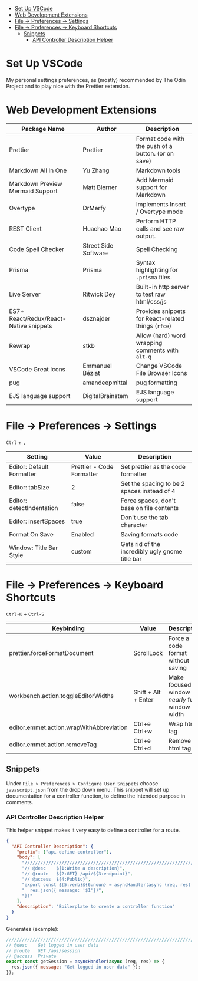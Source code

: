 - [Set Up VSCode](#set-up-vscode)
- [Web Development Extensions](#web-development-extensions)
- [File -\> Preferences -\> Settings](#file---preferences---settings)
- [File -\> Preferences -\> Keyboard Shortcuts](#file---preferences---keyboard-shortcuts)
  - [Snippets](#snippets)
    - [API Controller Description Helper](#api-controller-description-helper)

# Set Up VSCode

My personal settings preferences, as (mostly) recommended by The Odin Project and to play nice with the Prettier extension.

# Web Development Extensions

| Package Name                           | Author               | Description                                         |
| -------------------------------------- | -------------------- | --------------------------------------------------- |
| Prettier                               | Prettier             | Format code with the push of a button. (or on save) |
| Markdown All In One                    | Yu Zhang             | Markdown tools                                      |
| Markdown Preview Mermaid Support       | Matt Bierner         | Add Mermaid support for Markdown                    |
| Overtype                               | DrMerfy              | Implements Insert / Overtype mode                   |
| REST Client                            | Huachao Mao          | Perform HTTP calls and see raw output.              |
| Code Spell Checker                     | Street Side Software | Spell Checking                                      |
| Prisma                                 | Prisma               | Syntax highlighting for `.prisma` files.            |
| Live Server                            | Ritwick Dey          | Built-in http server to test raw html/css/js        |
| ES7+ React/Redux/React-Native snippets | dsznajder            | Provides snippets for React-related things (`rfce`) |
| Rewrap                                 | stkb                 | Allow (hard) word wrapping comments with `alt-q`    |
| VSCode Great Icons                     | Emmanuel Béziat      | Change VSCode File Browser Icons                    |
| pug                                    | amandeepmittal       | pug formatting                                      |
| EJS language support                   | DigitalBrainstem     | EJS language support                                |

# File -> Preferences -> Settings

`Ctrl` + `,`

| Setting                   | Value                     | Description                                     |
| ------------------------- | ------------------------- | ----------------------------------------------- |
| Editor: Default Formatter | Prettier - Code Formatter | Set prettier as the code formatter              |
| Editor: tabSize           | 2                         | Set the spacing to be 2 spaces instead of 4     |
| Editor: detectIndentation | false                     | Force spaces, don't base on file contents       |
| Editor: insertSpaces      | true                      | Don't use the tab character                     |
| Format On Save            | Enabled                   | Saving formats code                             |
| Window: Title Bar Style   | custom                    | Gets rid of the incredibly ugly gnome title bar |

# File -> Preferences -> Keyboard Shortcuts

`Ctrl-K` + `Ctrl-S`

| Keybinding                               | Value               | Description                                    |
| ---------------------------------------- | ------------------- | ---------------------------------------------- |
| prettier.forceFormatDocument             | ScrollLock          | Force a code format without saving             |
| workbench.action.toggleEditorWidths      | Shift + Alt + Enter | Make focused window _nearly_ full window width |
| editor.emmet.action.wrapWithAbbreviation | Ctrl+e Ctrl+w       | Wrap html tag                                  |
| editor.emmet.action.removeTag            | Ctrl+e Ctrl+d       | Remove html tag                                |

## Snippets

Under `File > Preferences > Configure User Snippets` choose `javascript.json` from the drop down menu. This snippet will set up documentation for a controller function, to define the intended purpose in comments.

### API Controller Description Helper

This helper snippet makes it very easy to define a controller for a route.

```json
{
  "API Controller Description": {
    "prefix": ["api-define-controller"],
    "body": [
      "////////////////////////////////////////////////////////////////////////////////",
      "// @desc    ${1:Write a description}",
      "// @route   ${2:GET} /api/${3:endpoint}",
      "// @access  ${4:Public}",
      "export const ${5:verb}${6:noun} = asyncHandler(async (req, res) => {",
      "  res.json({ message: '$1'})",
      "})"
    ],
    "description": "Boilerplate to create a controller function"
  }
}
```

Generates (example):

```js
////////////////////////////////////////////////////////////////////////////////
// @desc    Get logged in user data
// @route   GET /api/session
// @access  Private
export const getSession = asyncHandler(async (req, res) => {
  res.json({ message: "Get logged in user data" });
});
```
